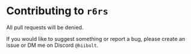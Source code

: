 # Contributing to `r6rs`
All pull requests will be denied.

If you would like to suggest something or report a bug, please create an issue or DM me on Discord `@hiibolt`.
